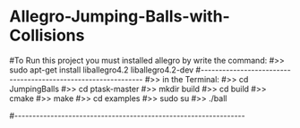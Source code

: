 # Allegro-Jumping-Balls-with-Collisions
#To Run this project you must installed allegro by write the command:
#>> sudo apt-get install liballegro4.2 liballegro4.2-dev
#--------------------------------------------------------------
#>> in the Terminal:
#>> cd JumpingBalls
#>> cd ptask-master
#>> mkdir build
#>> cd build
#>> cmake
#>> make
#>> cd examples
#>> sudo su
#>> ./ball

#----------------------------------------------------------------
